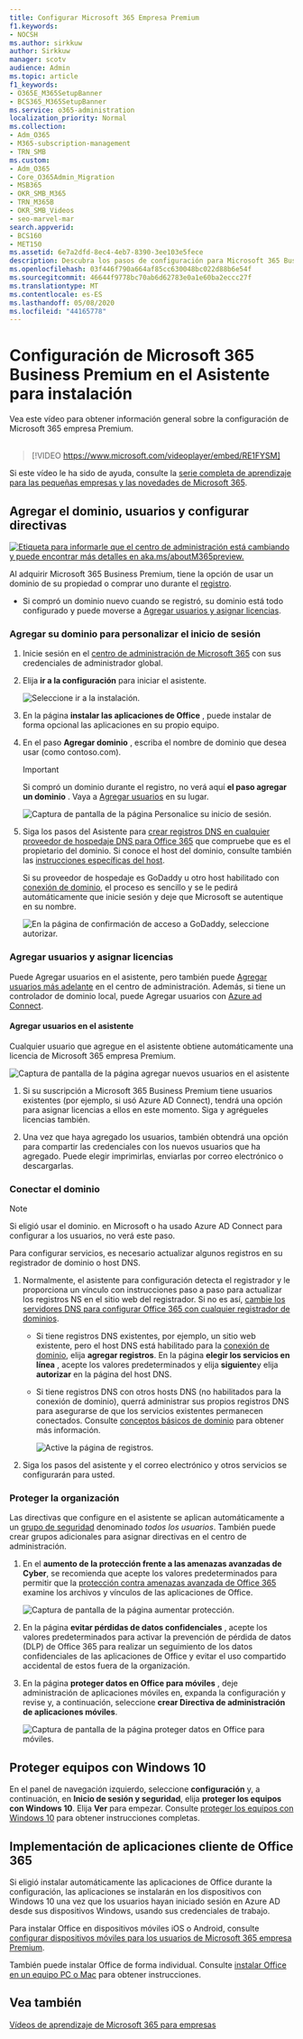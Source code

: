 ```yaml
---
title: Configurar Microsoft 365 Empresa Premium
f1.keywords:
- NOCSH
ms.author: sirkkuw
author: Sirkkuw
manager: scotv
audience: Admin
ms.topic: article
f1_keywords:
- O365E_M365SetupBanner
- BCS365_M365SetupBanner
ms.service: o365-administration
localization_priority: Normal
ms.collection:
- Adm_O365
- M365-subscription-management
- TRN_SMB
ms.custom:
- Adm_O365
- Core_O365Admin_Migration
- MSB365
- OKR_SMB_M365
- TRN_M365B
- OKR_SMB_Videos
- seo-marvel-mar
search.appverid:
- BCS160
- MET150
ms.assetid: 6e7a2dfd-8ec4-4eb7-8390-3ee103e5fece
description: Descubra los pasos de configuración para Microsoft 365 Business Premium, incluida la adición de un dominio y usuarios, la configuración de directivas de seguridad y mucho más.
ms.openlocfilehash: 03f446f790a664af85cc630048bc022d88b6e54f
ms.sourcegitcommit: 46644f9778bc70ab6d62783e0a1e60ba2eccc27f
ms.translationtype: MT
ms.contentlocale: es-ES
ms.lasthandoff: 05/08/2020
ms.locfileid: "44165778"
---
```

# <a name="set-up-microsoft-365-business-premium-in-the-setup-wizard"></a>Configuración de Microsoft 365 Business Premium en el Asistente para instalación

Vea este vídeo para obtener información general sobre la configuración de Microsoft 365 empresa Premium.<br><br>

> [!VIDEO https://www.microsoft.com/videoplayer/embed/RE1FYSM] 

Si este vídeo le ha sido de ayuda, consulte la [serie completa de aprendizaje para las pequeñas empresas y las novedades de Microsoft 365](https://support.office.com/article/6ab4bbcd-79cf-4000-a0bd-d42ce4d12816).

## <a name="add-your-domain-users-and-set-up-policies"></a>Agregar el dominio, usuarios y configurar directivas

[![Etiqueta para informarle que el centro de administración está cambiando y puede encontrar más detalles en aka.ms/aboutM365preview.](../media/m365admincenterchanging.png)](https://docs.microsoft.com/office365/admin/microsoft-365-admin-center-preview)

Al adquirir Microsoft 365 Business Premium, tiene la opción de usar un dominio de su propiedad o comprar uno durante el [registro](sign-up.md).

- Si compró un dominio nuevo cuando se registró, su dominio está todo configurado y puede moverse a [Agregar usuarios y asignar licencias](#add-users-and-assign-licenses).

### <a name="add-your-domain-to-personalize-sign-in"></a>Agregar su dominio para personalizar el inicio de sesión

1. Inicie sesión en el [centro de administración de Microsoft 365](https://admin.microsoft.com) con sus credenciales de administrador global. 

2. Elija **ir a la configuración** para iniciar el asistente.

    ![Seleccione ir a la instalación.](../media/gotosetupinadmincenter.png)

3. En la página **instalar las aplicaciones de Office** , puede instalar de forma opcional las aplicaciones en su propio equipo.
    
4. En el paso **Agregar dominio** , escriba el nombre de dominio que desea usar (como contoso.com).

    > [!IMPORTANT]
    > Si compró un dominio durante el registro, no verá aquí **el paso agregar un dominio** . Vaya a [Agregar usuarios](#add-users-and-assign-licenses) en su lugar.

    ![Captura de pantalla de la página Personalice su inicio de sesión.](../media/adddomain.png)

    
4. Siga los pasos del Asistente para [crear registros DNS en cualquier proveedor de hospedaje DNS para Office 365](https://docs.microsoft.com/office365/admin/get-help-with-domains/create-dns-records-at-any-dns-hosting-provider) que compruebe que es el propietario del dominio. Si conoce el host del dominio, consulte también las [instrucciones específicas del host](https://docs.microsoft.com/office365/admin/get-help-with-domains/set-up-your-domain-host-specific-instructions).

    Si su proveedor de hospedaje es GoDaddy u otro host habilitado con [conexión de dominio](https://docs.microsoft.com/office365/admin/get-help-with-domains/domain-connect), el proceso es sencillo y se le pedirá automáticamente que inicie sesión y deje que Microsoft se autentique en su nombre.

    ![En la página de confirmación de acceso a GoDaddy, seleccione autorizar.](../media/godaddyauth.png)

### <a name="add-users-and-assign-licenses"></a>Agregar usuarios y asignar licencias

Puede Agregar usuarios en el asistente, pero también puede [Agregar usuarios más adelante](add-users-m365b.md) en el centro de administración. Además, si tiene un controlador de dominio local, puede Agregar usuarios con [Azure ad Connect](https://docs.microsoft.com/azure/active-directory/hybrid/how-to-connect-install-express).

#### <a name="add-users-in-the-wizard"></a>Agregar usuarios en el asistente

Cualquier usuario que agregue en el asistente obtiene automáticamente una licencia de Microsoft 365 empresa Premium.

![Captura de pantalla de la página agregar nuevos usuarios en el asistente](../media/addnewuserspage.png)

1. Si su suscripción a Microsoft 365 Business Premium tiene usuarios existentes (por ejemplo, si usó Azure AD Connect), tendrá una opción para asignar licencias a ellos en este momento. Siga y agrégueles licencias también.

2. Una vez que haya agregado los usuarios, también obtendrá una opción para compartir las credenciales con los nuevos usuarios que ha agregado. Puede elegir imprimirlas, enviarlas por correo electrónico o descargarlas.

### <a name="connect-your-domain"></a>Conectar el dominio

> [!NOTE]
> Si eligió usar el dominio. en Microsoft o ha usado Azure AD Connect para configurar a los usuarios, no verá este paso.
  
Para configurar servicios, es necesario actualizar algunos registros en su registrador de dominio o host DNS.
  
1. Normalmente, el asistente para configuración detecta el registrador y le proporciona un vínculo con instrucciones paso a paso para actualizar los registros NS en el sitio web del registrador. Si no es así, [cambie los servidores DNS para configurar Office 365 con cualquier registrador de dominios](https://docs.microsoft.com/microsoft-365/admin/get-help-with-domains/change-nameservers-at-any-domain-registrar). 

    - Si tiene registros DNS existentes, por ejemplo, un sitio web existente, pero el host DNS está habilitado para la [conexión de dominio](https://docs.microsoft.com/office365/admin/get-help-with-domains/domain-connect), elija **agregar registros**. En la página **elegir los servicios en línea** , acepte los valores predeterminados y elija **siguiente**y elija **autorizar** en la página del host DNS.
    - Si tiene registros DNS con otros hosts DNS (no habilitados para la conexión de dominio), querrá administrar sus propios registros DNS para asegurarse de que los servicios existentes permanecen conectados. Consulte [conceptos básicos de dominio](https://docs.microsoft.com/office365/admin/get-help-with-domains/dns-basics) para obtener más información.

        ![Active la página de registros.](../media/activaterecords.png)

2. Siga los pasos del asistente y el correo electrónico y otros servicios se configurarán para usted.

### <a name="protect-your-organization"></a>Proteger la organización 

Las directivas que configure en el asistente se aplican automáticamente a un [grupo de seguridad](https://docs.microsoft.com/office365/admin/create-groups/compare-groups#security-groups) denominado *todos los usuarios*. También puede crear grupos adicionales para asignar directivas en el centro de administración.

1. En el **aumento de la protección frente a las amenazas avanzadas de Cyber**, se recomienda que acepte los valores predeterminados para permitir que la [protección contra amenazas avanzada de Office 365](https://docs.microsoft.com/microsoft-365/security/office-365-security/office-365-atp) examine los archivos y vínculos de las aplicaciones de Office.

    ![Captura de pantalla de la página aumentar protección.](../media/increasetreatprotection.png)


2. En la página **evitar pérdidas de datos confidenciales** , acepte los valores predeterminados para activar la prevención de pérdida de datos (DLP) de Office 365 para realizar un seguimiento de los datos confidenciales de las aplicaciones de Office y evitar el uso compartido accidental de estos fuera de la organización.

3. En la página **proteger datos en Office para móviles** , deje administración de aplicaciones móviles en, expanda la configuración y revise y, a continuación, seleccione **crear Directiva de administración de aplicaciones móviles**.

    ![Captura de pantalla de la página proteger datos en Office para móviles.](../media/protectdatainmobile.png)


## <a name="secure-windows-10-pcs"></a>Proteger equipos con Windows 10

En el panel de navegación izquierdo, seleccione **configuración** y, a continuación, en **Inicio de sesión y seguridad**, elija **proteger los equipos con Windows 10**. Elija **Ver** para empezar. Consulte [proteger los equipos con Windows 10](secure-win-10-pcs.md) para obtener instrucciones completas.

## <a name="deploy-office-365-client-apps"></a>Implementación de aplicaciones cliente de Office 365

Si eligió instalar automáticamente las aplicaciones de Office durante la configuración, las aplicaciones se instalarán en los dispositivos con Windows 10 una vez que los usuarios hayan iniciado sesión en Azure AD desde sus dispositivos Windows, usando sus credenciales de trabajo.

Para instalar Office en dispositivos móviles iOS o Android, consulte [configurar dispositivos móviles para los usuarios de Microsoft 365 empresa Premium](set-up-mobile-devices.md).

También puede instalar Office de forma individual. Consulte [instalar Office en un equipo PC o Mac](https://support.office.com/article/4414eaaf-0478-48be-9c42-23adc4716658) para obtener instrucciones.

## <a name="see-also"></a>Vea también

[Vídeos de aprendizaje de Microsoft 365 para empresas](https://support.office.com/article/6ab4bbcd-79cf-4000-a0bd-d42ce4d12816)
